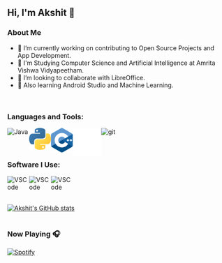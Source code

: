 ## Hi, I'm Akshit 👋

### About Me 

- 🔭 I’m currently working on contributing to Open Source Projects and App Development.
- 🌱 I'm Studying Computer Science and Artificial Intelligence at Amrita Vishwa Vidyapeetham.
- 👯 I’m looking to collaborate with LibreOffice.
- 🤔 Also learning Android Studio and Machine Learning.

<br />

### Languages and Tools:

<a href="https://www.java.org" target="_blank"> <img align="left" alt="Java" width="50px" src="https://user-images.githubusercontent.com/73750950/130800374-c4299348-adf9-4183-9227-c3cf72ab3235.png"/> </a>
<a href="https://www.python.org" target="_blank"> <img align="left" alt="Python" width="50px" src="https://github.com/Aakarsh-B/trying-repos/blob/master/python-5.svg?raw=true"/> </a>
<a href="https://www.w3schools.com/cpp/" target="_blank"> <img align="left" alt="C++" width="50px" src="https://github.com/Aakarsh-B/trying-repos/blob/master/c++.png"/> </a>
<img align="left" alt="GitHub" width="65px" src="https://github.com/Aakarsh-B/trying-repos/blob/master/github.svg" />
<a href="https://git-scm.com/" target="_blank"><img align="left" alt="git" width="50px" src="https://git-scm.com/images/logos/downloads/Git-Icon-1788C.png" /></a>
<br />  
<br />


### Software I Use:

<a href="https://code.visualstudio.com/download" target="_blank"><img align="left" alt="VSCode" width="50px" src="https://cdn.icon-icons.com/icons2/1381/PNG/512/visualstudiocode_93981.png" /></a>
<a href="https://androidstudio.org" target="_blank"><img align="left" alt="VSCode" width="50px" src="https://user-images.githubusercontent.com/73750950/130801100-4b43e223-099b-498a-a764-42a60bbc0977.png" /></a>
<a href="https://androidstudio.org" target="_blank"><img align="left" alt="VSCode" width="50px" src="https://user-images.githubusercontent.com/73750950/130801100-4b43e223-099b-498a-a764-42a60bbc0977.png" /></a>
<br />  
<br />  


[![Akshit's GitHub stats](https://github-readme-stats.vercel.app/api?username=4k5h1t&show_icons=true&theme=github_dark)](https://github.com/4k5h1t/README.md)
<br />
<br />

### Now Playing 🎧

[![Spotify](https://github-readme-remake.vercel.app/api/spotify)](https://open.spotify.com/user/fiod831pc109u3ble5sndhcos)
<br/>

